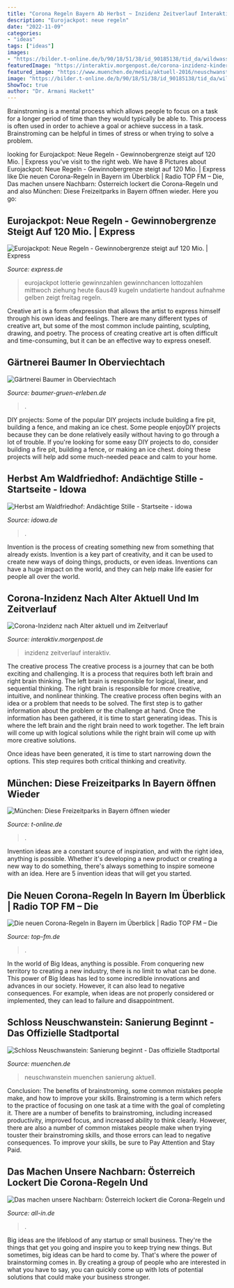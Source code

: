 ```yaml
---
title: "Corona Regeln Bayern Ab Herbst ~ Inzidenz Zeitverlauf Interaktiv"
description: "Eurojackpot: neue regeln"
date: "2022-11-09"
categories:
- "ideas"
tags: ["ideas"]
images:
- "https://bilder.t-online.de/b/90/18/51/38/id_90185138/tid_da/wildwasser-rafting-im-niederbayerischen-bayern-park-archivbild-an-vielen-orten-duerfen-freizeitparks-nun-wieder-oeffnen-.jpg"
featuredImage: "https://interaktiv.morgenpost.de/corona-inzidenz-kinder-alter-kita-schule/images/ogimage.jpg"
featured_image: "https://www.muenchen.de/media/aktuell-2016/neuschwanstein-hp.jpg"
image: "https://bilder.t-online.de/b/90/18/51/38/id_90185138/tid_da/wildwasser-rafting-im-niederbayerischen-bayern-park-archivbild-an-vielen-orten-duerfen-freizeitparks-nun-wieder-oeffnen-.jpg"
ShowToc: true
author: "Dr. Armani Hackett"
---
```



Brainstroming is a mental process which allows people to focus on a task for a longer period of time than they would typically be able to. This process is often used in order to achieve a goal or achieve success in a task. Brainstroming can be helpful in times of stress or when trying to solve a problem.

	

		
looking for Eurojackpot: Neue Regeln - Gewinnobergrenze steigt auf 120 Mio. | Express you've visit to the right web. We have 8 Pictures about Eurojackpot: Neue Regeln - Gewinnobergrenze steigt auf 120 Mio. | Express like Die neuen Corona-Regeln in Bayern im Überblick | Radio TOP FM – Die, Das machen unsere Nachbarn: Österreich lockert die Corona-Regeln und and also München: Diese Freizeitparks in Bayern öffnen wieder. Here you go:
		
    
## Eurojackpot: Neue Regeln - Gewinnobergrenze Steigt Auf 120 Mio. | Express

<img loading=lazy src="https://images.live.dumontnext.de/2021/07/23/d672e752-a2f5-432c-b575-88a26abb2f6c.jpeg?w=1181&amp;auto=format&amp;q=75&amp;format=auto&amp;s=29ed65150c4777de5a6c440f819fd3eb" onerror="this.onerror=null;this.src='https://tse1.mm.bing.net/th?id=OIP.aZ_AERCZXEJ2V56Gp-nGngHaLI&amp;pid=15.1';" alt="Eurojackpot: Neue Regeln - Gewinnobergrenze steigt auf 120 Mio. | Express">

_Source: express.de_

>eurojackpot lotterie gewinnzahlen gewinnchancen lottozahlen mittwoch ziehung heute 6aus49 kugeln undatierte handout aufnahme gelben zeigt freitag regeln. 

	

Creative art is a form ofexpression that allows the artist to express himself through his own ideas and feelings. There are many different types of creative art, but some of the most common include painting, sculpting, drawing, and poetry. The process of creating creative art is often difficult and time-consuming, but it can be an effective way to express oneself.

    
## Gärtnerei Baumer In Oberviechtach

<img loading=lazy src="https://www.baumer-gruen-erleben.de/Content/files/3510/Regionale-Lebensmittel-967x600-proportionalsmallest.jpg" onerror="this.onerror=null;this.src='https://tse3.mm.bing.net/th?id=OIP.FPg2NhS7NYba1kfBuhWN4wHaEm&amp;pid=15.1';" alt="Gärtnerei Baumer in Oberviechtach">

_Source: baumer-gruen-erleben.de_

>. 

	

DIY projects: Some of the popular DIY projects include building a fire pit, building a fence, and making an ice chest.
Some people enjoyDIY projects because they can be done relatively easily without having to go through a lot of trouble. If you're looking for some easy DIY projects to do, consider building a fire pit, building a fence, or making an ice chest. doing these projects will help add some much-needed peace and calm to your home.

    
## Herbst Am Waldfriedhof: Andächtige Stille - Startseite - Idowa

<img loading=lazy src="https://www.idowa.de/media.media.ae398576-ebb8-4abe-9285-7d8f74ca4a09.original1024.jpg" onerror="this.onerror=null;this.src='https://tse4.mm.bing.net/th?id=OIP.Ek69pYW2lrNZi4REQK3ZDwHaE8&amp;pid=15.1';" alt="Herbst am Waldfriedhof: Andächtige Stille - Startseite - idowa">

_Source: idowa.de_

>. 

	

Invention is the process of creating something new from something that already exists. Invention is a key part of creativity, and it can be used to create new ways of doing things, products, or even ideas. Inventions can have a huge impact on the world, and they can help make life easier for people all over the world.

    
## Corona-Inzidenz Nach Alter Aktuell Und Im Zeitverlauf

<img loading=lazy src="https://interaktiv.morgenpost.de/corona-inzidenz-kinder-alter-kita-schule/images/ogimage.jpg" onerror="this.onerror=null;this.src='https://tse2.mm.bing.net/th?id=OIP.y2vsKCBHsDG5HxLWatT2hwHaD4&amp;pid=15.1';" alt="Corona-Inzidenz nach Alter aktuell und im Zeitverlauf">

_Source: interaktiv.morgenpost.de_

>inzidenz zeitverlauf interaktiv. 

	

The creative process
The creative process is a journey that can be both exciting and challenging. It is a process that requires both left brain and right brain thinking. The left brain is responsible for logical, linear, and sequential thinking. The right brain is responsible for more creative, intuitive, and nonlinear thinking.
The creative process often begins with an idea or a problem that needs to be solved. The first step is to gather information about the problem or the challenge at hand. Once the information has been gathered, it is time to start generating ideas. This is where the left brain and the right brain need to work together. The left brain will come up with logical solutions while the right brain will come up with more creative solutions.

Once ideas have been generated, it is time to start narrowing down the options. This step requires both critical thinking and creativity.

    
## München: Diese Freizeitparks In Bayern öffnen Wieder

<img loading=lazy src="https://bilder.t-online.de/b/90/18/51/38/id_90185138/tid_da/wildwasser-rafting-im-niederbayerischen-bayern-park-archivbild-an-vielen-orten-duerfen-freizeitparks-nun-wieder-oeffnen-.jpg" onerror="this.onerror=null;this.src='https://tse4.mm.bing.net/th?id=OIP._flK_XSOF0MTt1Xn_FZAkgHaEK&amp;pid=15.1';" alt="München: Diese Freizeitparks in Bayern öffnen wieder">

_Source: t-online.de_

>. 

	

Invention ideas are a constant source of inspiration, and with the right idea, anything is possible. Whether it's developing a new product or creating a new way to do something, there's always something to inspire someone with an idea. Here are 5 invention ideas that will get you started.

    
## Die Neuen Corona-Regeln In Bayern Im Überblick | Radio TOP FM – Die

<img loading=lazy src="https://www.top-fm.de/storage/thumbs/1300x731c/r:1616503670/71180.jpg" onerror="this.onerror=null;this.src='https://tse3.mm.bing.net/th?id=OIP.Zsx9P4IrVok7GWtgfwPI5AHaEK&amp;pid=15.1';" alt="Die neuen Corona-Regeln in Bayern im Überblick | Radio TOP FM – Die">

_Source: top-fm.de_

>. 

	

In the world of Big Ideas, anything is possible. From conquering new territory to creating a new industry, there is no limit to what can be done. This power of Big Ideas has led to some incredible innovations and advances in our society. However, it can also lead to negative consequences. For example, when ideas are not properly considered or implemented, they can lead to failure and disappointment.

    
## Schloss Neuschwanstein: Sanierung Beginnt - Das Offizielle Stadtportal

<img loading=lazy src="https://www.muenchen.de/media/aktuell-2016/neuschwanstein-hp.jpg" onerror="this.onerror=null;this.src='https://tse2.mm.bing.net/th?id=OIP.3xFqtBpPM79Y7Dx_vNmxHwHaCx&amp;pid=15.1';" alt="Schloss Neuschwanstein: Sanierung beginnt - Das offizielle Stadtportal">

_Source: muenchen.de_

>neuschwanstein muenchen sanierung aktuell. 

	

Conclusion: The benefits of brainstroming, some common mistakes people make, and how to improve your skills.
Brainstroming is a term which refers to the practice of focusing on one task at a time with the goal of completing it. There are a number of benefits to brainstroming, including increased productivity, improved focus, and increased ability to think clearly. However, there are also a number of common mistakes people make when trying touster their brainstroming skills, and those errors can lead to negative consequences. To improve your skills, be sure to Pay Attention and Stay Paid.

    
## Das Machen Unsere Nachbarn: Österreich Lockert Die Corona-Regeln Und

<img loading=lazy src="https://media04.all-in.de/article/2021/02/02/8/853448_XXL.jpg" onerror="this.onerror=null;this.src='https://tse1.mm.bing.net/th?id=OIP.u7N8BIcI1rh47F9RIeKDoQHaE7&amp;pid=15.1';" alt="Das machen unsere Nachbarn: Österreich lockert die Corona-Regeln und">

_Source: all-in.de_

>. 

	

Big ideas are the lifeblood of any startup or small business. They're the things that get you going and inspire you to keep trying new things. But sometimes, big ideas can be hard to come by. That's where the power of brainstorming comes in. By creating a group of people who are interested in what you have to say, you can quickly come up with lots of potential solutions that could make your business stronger.


